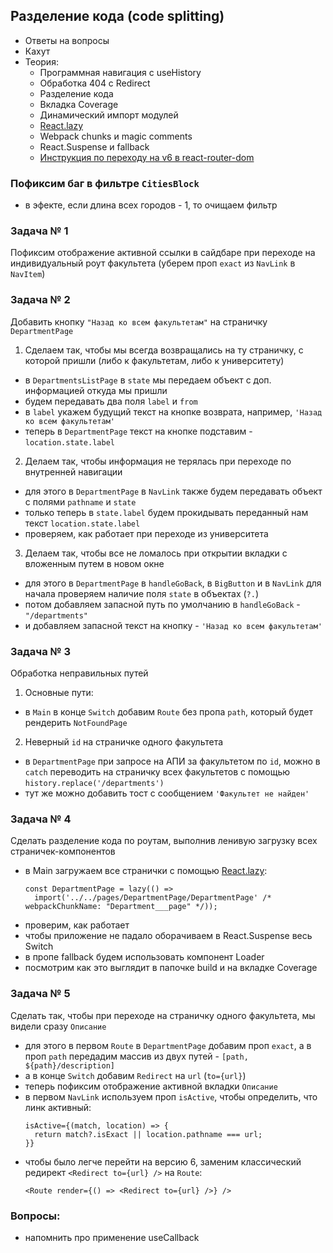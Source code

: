## Разделение кода (code splitting)

- Ответы на вопросы
- Кахут
- Теория:
  - Программная навигация с useHistory
  - Обработка 404 c Redirect
  - Разделение кода
  - Вкладка Coverage
  - Динамический импорт модулей
  - [React.lazy](https://reactjs.org/docs/code-splitting.html#reactlazy)
  - Webpack chunks и magic comments
  - React.Suspense и fallback
  - [Инструкция по переходу на v6 в react-router-dom](https://reactrouter.com/docs/en/v6/upgrading/v5)

### Пофиксим баг в фильтре `CitiesBlock`

- в эфекте, если длина всех городов - 1, то очищаем фильтр

### Задача № 1

Пофиксим отображение активной ссылки в сайдбаре при переходе на индивидуальный
роут факультета (уберем проп `exact` из `NavLink` в `NavItem`)

### Задача № 2

Добавить кнопку `"Назад ко всем факультетам"` на страничку `DepartmentPage`

1. Сделаем так, чтобы мы всегда возвращались на ту страничку, с которой пришли
   (либо к факультетам, либо к университету)

- в `DepartmentsListPage` в `state` мы передаем объект с доп. информацией откуда
  мы пришли
- будем передавать два поля `label` и `from`
- в `label` укажем будущий текст на кнопке возврата, например,
  `'Назад ко всем факультетам'`
- теперь в `DepartmentPage` текст на кнопке подставим - `location.state.label`

2. Делаем так, чтобы информация не терялась при переходе по внутренней навигации

- для этого в `DepartmentPage` в `NavLink` также будем передавать объект с
  полями `pathname` и `state`
- только теперь в `state.label` будем прокидывать переданный нам текст
  `location.state.label`
- проверяем, как работает при переходе из университета

3. Делаем так, чтобы все не ломалось при открытии вкладки с вложенным путем в
   новом окне

- для этого в `DepartmentPage` в `handleGoBack`, в `BigButton` и в `NavLink` для
  начала проверяем наличие поля `state` в объектах (`?.`)
- потом добавляем запасной путь по умолчанию в `handleGoBack` - `"/departments"`
- и добавляем запасной текст на кнопку - `'Назад ко всем факультетам'`

### Задача № 3

Обработка неправильных путей

1. Основные пути:

- в `Main` в конце `Switch` добавим `Route` без пропа `path`, который будет
  рендерить `NotFoundPage`

2. Неверный `id` на страничке одного факультета

- в `DepartmentPage` при запросе на АПИ за факультетом по `id`, можно в `catch`
  переводить на страничку всех факультетов с помощью
  `history.replace('/departments')`
- тут же можно добавить тост с сообщением `'Факультет не найден'`

### Задача № 4

Сделать разделение кода по роутам, выполнив ленивую загрузку всех
страничек-компонентов

- в Main загружаем все странички с помощью
  [React.lazy](https://reactjs.org/docs/code-splitting.html#reactlazy):
  ```
  const DepartmentPage = lazy(() =>
    import('../../pages/DepartmentPage/DepartmentPage' /* webpackChunkName: "Department___page" */));
  ```
- проверим, как работает
- чтобы приложение не падало оборачиваем в React.Suspense весь Switch
- в пропе fallback будем использовать компонент Loader
- посмотрим как это выглядит в папочке build и на вкладке Coverage

### Задача № 5

Сделать так, чтобы при переходе на страничку одного факультета, мы видели сразу
`Описание`

- для этого в первом `Route` в `DepartmentPage` добавим проп `exact`, а в проп
  `path` передадим массив из двух путей - `[path, ${path}/description]`
- а в конце `Switch` добавим `Redirect` на `url` (`to={url}`)
- теперь пофиксим отображение активной вкладки `Описание`
- в первом `NavLink` используем проп `isActive`, чтобы определить, что линк
  активный:
  ```
  isActive={(match, location) => {
    return match?.isExact || location.pathname === url;
  }}
  ```
- чтобы было легче перейти на версию 6, заменим классический редирект
  `<Redirect to={url} />` на `Route`:
  ```
  <Route render={() => <Redirect to={url} />} />
  ```

### Вопросы:

- напомнить про применение useCallback
